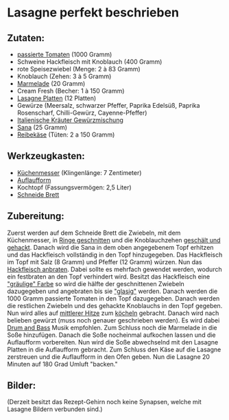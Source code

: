 # Lasagne perfekt beschrieben  <!-- Besser Überschrift finden. -->

## Zutaten:
* [passierte Tomaten](https://shop.rewe.de/p/pomito-passierte-tomaten-500g/8280040?source=mc) (1000 Gramm)
* Schweine Hackfleisch mit Knoblauch (400 Gramm)
* rote Speisezwiebel (Menge: 2 à 83 Gramm)
* Knoblauch (Zehen: 3 à 5 Gramm)
* [Marmelade](https://shop.rewe.de/p/schwartau-extra-erdbeere-konfituere-600g/9284702) (20 Gramm) 
* Cream Fresh (Becher: 1 à 150 Gramm)
* [Lasagne Platten](https://shop.rewe.de/p/rewe-beste-wahl-original-italienische-lasagne-500g/67297) (12 Platten)
* Gewürze (Meersalz, schwarzer Pfeffer, Paprika Edelsüß, Paprika Rosenscharf, Chilli-Gewürz, Cayenne-Pfeffer) 
* [Italienische Kräuter Gewürzmischung](https://shop.rewe.de/p/ostmann-italienische-kraeuter-12-5g/4200578)  
* [Sana](https://shop.rewe.de/p/othuena-sanna-geraer-pflanzenmargarine-250g/7877846) (25 Gramm)
* [Reibekäse](https://shop.rewe.de/p/arla-finello-pastakaese-150g/8403432) (Tüten: 2 a 150 Gramm)

## Werkzeugkasten:
* [Küchenmesser](https://myolav.com/products/olav-gemusemesser/gemusemesser-steineiche?bid=307115-51019-349308262021735602) (Klingenlänge: 7 Zentimeter)
* [Auflaufform](https://www.ikea.com/de/de/p/ikea-365-behaelter-gross-rechteckig-glas-80393131/) 
* Kochtopf (Fassungsvermögen: 2,5 Liter)
* [Schneide Brett](https://www.ikea.com/de/de/p/aptitlig-hackblock-bambus-00233429/) 

## Zubereitung: 

Zuerst werden auf dem Schneide Brett die Zwiebeln, mit dem Küchenmesser, in [Ringe geschnitten](https://www.youtube.com/watch?v=DyONOcQwoqY) und die Knoblauchzehen [geschält und gehackt](https://www.youtube.com/watch?v=krJksnjZ7aA). Danach wird die Sana in dem oben angegebenem Topf erhitzen und das Hackfleisch vollständig in den Topf hinzugegeben. Das Hackfleisch im Topf mit Salz (8 Gramm) und Pfeffer (12 Gramm) würzen. Nun das [Hackfleisch anbraten](https://www.youtube.com/watch?v=lWz3py3bChc). Dabei sollte es mehrfach gewendet werden, wodurch ein festbraten an den Topf verhindert wird. Besitzt das Hackfleisch eine ["gräulige" Farbe](https://www.frag-mutti.de/images/uploads/de/head/595/hackfleisch-zwiebeln.jpg) so wird die hälfte der geschnittenen Zwiebeln dazugegeben und angebraten bis sie ["glasig"](https://melzerbettina.files.wordpress.com/2019/01/dsc06404.jpg?w=620) werden. Danach werden die 1000 Gramm passierte Tomaten in den Topf dazugegeben. Danach werden die restlichen Zwiebeln und des gehackte Knoblauchs in den Topf gegeben. Nun wird alles auf [mittlerer Hitze](https://www.helpster.de/die-temperatur-der-herdplatte-richtig-einstellen-so-garen-sie-auf-mittlerer-hitze_83706) zum [köcheln](https://www.wikihow.com/video/5/5d/Simmer%20Step%203%20Version%206.360p.mp4) gebracht. Danach wird nach belieben gewürzt (muss noch genauer geschrieben werden). Es wird dabei [Drum and Bass](https://soundcloud.com/monstercat/tristam-braken-flight) Musik empfohlen. Zum Schluss noch die Marmelade in die Soße hinzufügen. Danach die Soße nocheinmal aufkochen lassen und die Auflaufform vorbereiten. Nun wird die Soße abwechselnd mit den Lasagne Platten in die Auflaufform gebracht. Zum Schluss den Käse auf die Lasagne zerstreuen und die Auflaufform in den Ofen geben. Nun die Lasagne 20 Minuten auf 180 Grad Umluft "backen." 

## Bilder:

(Derzeit besitzt das Rezept-Gehirn noch keine Synapsen, welche mit Lasagne Bildern verbunden sind.)

